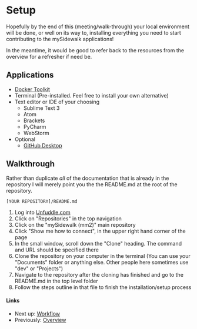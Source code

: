 # Setup
Hopefully by the end of this (meeting/walk-through) your local environment will be done, or well on its way to, installing everything you need to start contributing to the mySidewalk applications!

In the meantime, it would be good to refer back to the resources from the overview for a refresher if need be.

## Applications
- [Docker Toolkit](https://github.com/docker/toolbox/releases/download/v1.8.3/DockerToolbox-1.8.3.pkg)
- Terminal (Pre-installed. Feel free to install your own alternative)
- Text editor or IDE of your choosing
    - Sublime Text 3
    - Atom
    - Brackets
    - PyCharm
    - WebStorm
- Optional
    - [GitHub Desktop](https://desktop.github.com/)

## Walkthrough
Rather than duplicate _all_ of the documentation that is already in the repository I will merely point you the the README.md at the root of the repository.

`[YOUR REPOSITORY]/README.md`

1. Log into [Unfuddle.com](https://mindmixer.unfuddle.com/projects/2083)
2. Click on "Repositories" in the top navigation
3. Click on the "mySidewalk (mm2)" main repository
4. Click "Show me how to connect", in the upper right hand corner of the page
5. In the small window, scroll down the "Clone" heading. The command and URL should be specified there
6. Clone the repository on your computer in the terminal (You can use your "Documents" folder or anything else. Other people here sometimes use "dev" or "Projects")
7. Navigate to the repository after the cloning has finished and go to the README.md in the top level folder
8. Follow the steps outline in that file to finish the installation/setup process

#### Links
- Next up: [Workflow](02-workflow.md)
- Previously: [Overview](README.md)
